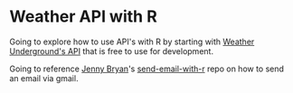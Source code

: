 # Weather API with R

Going to explore how to use API's with R by starting with [Weather Underground's API](https://www.wunderground.com/weather/api/d/docs) that is free to use for development.

Going to reference [Jenny Bryan](https://github.com/jennybc)'s [send-email-with-r](https://github.com/jennybc/send-email-with-r#prep-work-related-to-gmail-and-the-gmailr-package) repo on how to send an email via gmail.
